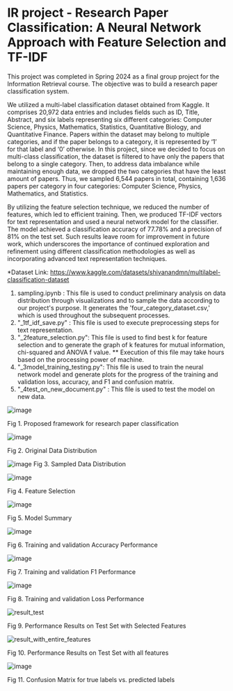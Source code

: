 # IR project - Research Paper Classification: A Neural Network Approach with Feature Selection and TF-IDF

This project was completed in Spring 2024 as a final group project for the Information Retrieval course. The objective was to build a research paper classification system. 

We utilized a multi-label classification dataset obtained from Kaggle. It comprises 20,972 data entries and includes fields such as ID, Title, Abstract, and six labels representing six different categories: Computer Science, Physics, Mathematics, Statistics, Quantitative Biology, and Quantitative Finance. Papers within the dataset may belong to multiple categories, and if the paper belongs to a category, it is represented by ‘1’ for that label and ‘0’ otherwise. In this project, since we decided to focus on multi-class classification, the dataset is filtered to have only the papers that belong to a single category. Then, to address data imbalance while maintaining enough data, we dropped the two categories that have the least amount of papers. Thus, we sampled 6,544 papers in total, containing 1,636 papers per category in four categories: Computer Science, Physics, Mathematics, and Statistics.

By utilizing the feature selection technique, we reduced the number of features, which led to efficient training. Then, we produced TF-IDF vectors for text representation and used a neural network model for the classifier. The model achieved a classification accuracy of 77.78% and a precision of 81% on the test set. Such results leave room for improvement in
future work, which underscores the importance of continued exploration and refinement using different classification methodologies as well as incorporating advanced text representation techniques.



*Dataset Link: https://www.kaggle.com/datasets/shivanandmn/multilabel-classification-dataset

1. sampling.ipynb : This file is used to conduct preliminary analysis on data distribution through visualizations and to sample the data according to our project's purpose. It generates the 'four_category_dataset.csv,' which is used throughout the subsequent processes.
2. "_1tf_idf_save.py" : This file is used to execute preprocessing steps for text representation.
3. "_2feature_selection.py": This file is used to find best k for feature selection and to generate the graph of k features for mutual information, chi-squared and ANOVA f value. 
** Execution of this file may take hours based on the processing power of machine. 
4. "_3model_training_testing.py": This file is used to train the neural network model and generate plots for the progress of the training and validation loss, accuracy, and F1 and confusion matrix. 
5. "_4test_on_new_document.py" : This file is used to test the model on new data. 

![image](https://github.com/Su-Jung-Choi/text_classification/assets/88897881/779e470d-e50c-4fde-8f3c-b3ffc29ac397)

Fig 1. Proposed framework for research paper classification


![image](https://github.com/Su-Jung-Choi/text_classification/assets/88897881/d0373fae-6398-450f-9ff2-ddc0c87f9ad5)

Fig 2. Original Data Distribution


![image](https://github.com/Su-Jung-Choi/text_classification/assets/88897881/9523e101-925d-451b-94b8-ed0a82571fdd)
Fig 3. Sampled Data Distribution

![image](https://github.com/Su-Jung-Choi/text_classification/assets/88897881/d171081f-7d57-4304-89d2-4682d5f69132)

Fig 4. Feature Selection



![image](https://github.com/Su-Jung-Choi/text_classification/assets/88897881/f009d5a2-02e7-4d22-8f73-d3d3f63f1f3c)

Fig 5. Model Summary


![image](https://github.com/Su-Jung-Choi/text_classification/assets/88897881/ece080d9-f344-4708-9294-bfb3d34540a4)

Fig 6. Training and validation Accuracy Performance


![image](https://github.com/Su-Jung-Choi/text_classification/assets/88897881/328123ea-2f35-4652-84d1-3ddf3d4db414)

Fig 7. Training and validation F1 Performance


![image](https://github.com/Su-Jung-Choi/text_classification/assets/88897881/2d55f22d-7fbb-4882-bcc6-cff4db3ba24c)

Fig 8. Training and validation Loss Performance


![result_test](https://github.com/Su-Jung-Choi/text_classification/assets/88897881/52e71286-9424-4d7d-9c1e-252a224afc3a)

Fig 9. Performance Results on Test Set with Selected Features


![result_with_entire_features](https://github.com/Su-Jung-Choi/text_classification/assets/88897881/dc45d48c-a90d-45c0-a2da-f082a3720f33)

Fig 10. Performance Results on Test Set with all features


![image](https://github.com/Su-Jung-Choi/text_classification/assets/88897881/8c95f317-03b0-423f-ac95-d796c1909650)

Fig 11. Confusion Matrix for true labels vs. predicted labels










